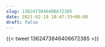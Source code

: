 ```yaml
---
slug: 1362473846406672385
date: 2021-02-18 18:47:33+00:00
draft: false
---
```


{{< tweet 1362473846406672385 >}}

